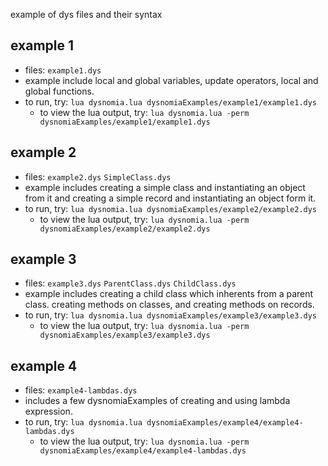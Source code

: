 example of dys files and their syntax

## example 1
- files: ``example1.dys``
- example include local and global variables, update operators, local and global functions.
- to run, try: ``lua dysnomia.lua dysnomiaExamples/example1/example1.dys``
  - to view the lua output, try: ``lua dysnomia.lua -perm dysnomiaExamples/example1/example1.dys``

## example 2
- files: ``example2.dys`` ``SimpleClass.dys``
- example includes creating a simple class and instantiating an object from it and creating a simple record and instantiating an object form it.
- to run, try: ``lua dysnomia.lua dysnomiaExamples/example2/example2.dys``
  - to view the lua output, try: ``lua dysnomia.lua -perm dysnomiaExamples/example2/example2.dys``

## example 3
- files: ``example3.dys`` ``ParentClass.dys`` ``ChildClass.dys``
- example includes creating a child class which inherents from a parent class. creating methods on classes, and creating methods on records.
- to run, try: ``lua dysnomia.lua dysnomiaExamples/example3/example3.dys``
  - to view the lua output, try: ``lua dysnomia.lua -perm dysnomiaExamples/example3/example3.dys``

## example 4
- files: ``example4-lambdas.dys``
- includes a few dysnomiaExamples of creating and using lambda expression.
- to run, try: ``lua dysnomia.lua dysnomiaExamples/example4/example4-lambdas.dys``
  - to view the lua output, try: ``lua dysnomia.lua -perm dysnomiaExamples/example4/example4-lambdas.dys``
